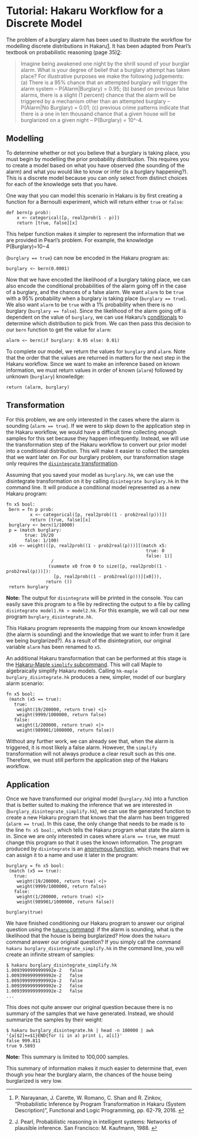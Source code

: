 # Tutorial: Hakaru Workflow for a Discrete Model

The problem of a burglary alarm has been used to illustrate the workflow for modelling discrete distributions in Hakaru[1](http://hakaru-dev.github.io/workflow/discrete/#fn:1). It has been adapted from Pearl’s textbook on probabilistic reasoning (page 35)[2](http://hakaru-dev.github.io/workflow/discrete/#fn:2):

> Imagine being awakened one night by the shrill sound of your burglar alarm. What is your degree of belief that a burglary attempt has taken place? For illustrative purposes we make the following judgements: (a) There is a 95% chance that an attempted burglary will trigger the alarm system – P(Alarm|Burglary) = 0.95; (b) based on previous false alarms, there is a slight (1 percent) chance that the alarm will be triggered by a mechanism other than an attempted burglary – P(Alarm|No Burglary) = 0.01; (c) previous crime patterns indicate that there is a one in ten thousand chance that a given house will be burglarized on a given night – P(Burglary) = 10^-4.

## Modelling

To determine whether or not you believe that a burglary is taking place, you must begin by modelling the prior probability distribution. This requires you to create a model based on what you have observed (the sounding of the alarm) and what you would like to know or infer (is a burglary happening?). This is a discrete model because you can only select from distinct choices for each of the knowledge sets that you have.

One way that you can model this scenario in Hakaru is by first creating a function for a Bernoulli experiment, which will return either `true` or `false`:

```
def bern(p prob):
    x <~ categorical([p, real2prob(1 - p)])
    return [true, false][x]
```

This helper function makes it simpler to represent the information that we are provided in Pearl’s problem. For example, the knowledge P(Burglary)=10−4

(`burglary == true`) can now be encoded in the Hakaru program as:

```
burglary <~ bern(0.0001)
```

Now that we have encoded the likelihood of a burglary taking place, we can also encode the conditional probabilities of the alarm going off in the case of a burglary, and the chances of a false alarm. We want `alarm` to be `true` with a 95% probability when a burglary is taking place (`burglary == true`). We also want `alarm` to be `true` with a 1% probability when there is no burglary (`burglary == false`). Since the likelihood of the alarm going off is dependent on the value of `burglary`, we can use Hakaru’s [conditionals](http://hakaru-dev.github.io/lang/cond/) to determine which distribution to pick from. We can then pass this decision to our `bern` function to get the value for `alarm`:

```
alarm <~ bern(if burglary: 0.95 else: 0.01)
```

To complete our model, we return the values for `burglary` and `alarm`. Note that the order that the values are returned in matters for the next step in the Hakaru workflow. Since we want to make an inference based on known information, we must return values in order of known (`alarm`) followed by unknown (`burglary`) knowledge:

```
return (alarm, burglary)
```

## Transformation

For this problem, we are only interested in the cases where the alarm is sounding (`alarm == true`). If we were to skip down to the application step in the Hakaru workflow, we would have a difficult time collecting enough samples for this set because they happen infrequently. Instead, we will use the transformation step of the Hakaru workflow to convert our prior model into a conditional distribution. This will make it easier to collect the samples that we want later on. For our burglary problem, our transformation stage only requires the [`disintegrate` transformation](http://hakaru-dev.github.io/transforms/disintegrate/).

Assuming that you saved your model as `burglary.hk`, we can use the disintegrate transformation on it by calling `disintegrate burglary.hk` in the command line. It will produce a conditional model represented as a new Hakaru program:

```
fn x5 bool: 
 bern = fn p prob: 
         x <~ categorical([p, real2prob((1 - prob2real(p)))])
         return [true, false][x]
 burglary <~ bern(1/10000)
 p = (match burglary: 
       true: 19/20
       false: 1/100)
 x16 <~ weight(([p, real2prob((1 - prob2real(p)))][(match x5: 
                                                     true: 0
                                                     false: 1)]
                 / 
                (summate x0 from 0 to size([p, real2prob((1 - prob2real(p)))]): 
                  [p, real2prob((1 - prob2real(p)))][x0])),
               return ())
 return burglary
```

**Note:** The output for `disintegrate` will be printed in the console. You can easily save this program to a file by redirecting the output to a file by calling `disintegrate model1.hk > model2.hk`. For this example, we will call our new program `burglary_disintegrate.hk`.

This Hakaru program represents the mapping from our known knowledge (the alarm is sounding) and the knowledge that we want to infer from it (are we being burglarized?). As a result of the disintegration, our original variable `alarm` has been renamed to `x5`.

An additional Hakaru transformation that can be performed at this stage is the [Hakaru-Maple `simplify` subcommand](http://hakaru-dev.github.io/transforms/hk-maple/). This will call Maple to algebraically simplify Hakaru models. Calling `hk-maple burglary_disintegrate.hk` produces a new, simpler, model of our burglary alarm scenario:

```
fn x5 bool: 
 (match (x5 == true): 
   true: 
    weight(19/200000, return true) <|> 
    weight(9999/1000000, return false)
   false: 
    weight(1/200000, return true) <|> 
    weight(989901/1000000, return false))
```

Without any further work, we can already see that, when the alarm is triggered, it is most likely a false alarm. However, the `simplify` transformation will not always produce a clear result such as this one. Therefore, we must still perform the application step of the Hakaru workflow.

## Application

Once we have transformed our original model (`burglary.hk`) into a function that is better suited to making the inference that we are interested in (`burglary_disintegrate_simplify.hk`), we can use the generated function to create a new Hakaru program that knows that the alarm has been triggered (`alarm == true`). In this case, the only change that needs to be made is to the line `fn x5 bool:`, which tells the Hakaru program what state the alarm is in. Since we are only interested in cases where `alarm == true`, we must change this program so that it uses the known information. The program produced by `disintegrate` is an [anonymous function](http://hakaru-dev.github.io/lang/functions/), which means that we can assign it to a name and use it later in the program:

```
burglary = fn x5 bool: 
 (match (x5 == true): 
   true: 
    weight(19/200000, return true) <|> 
    weight(9999/1000000, return false)
   false: 
    weight(1/200000, return true) <|> 
    weight(989901/1000000, return false))

burglary(true)
```

We have finished conditioning our Hakaru program to answer our original question using the [`hakaru` command](http://hakaru-dev.github.io/intro/samplegen/): if the alarm is sounding, what is the likelihood that the house is being burglarized? How does the `hakaru` command answer our original question? If you simply call the command `hakaru burglary_disintegrate_simplify.hk` in the command line, you will create an infinite stream of samples:

```
$ hakaru burglary_disintegrate_simplify.hk
1.0093999999999992e-2   false
1.0093999999999992e-2   false
1.0093999999999992e-2   false
1.0093999999999992e-2   false
1.0093999999999992e-2   false
...
```

This does not quite answer our original question because there is no summary of the samples that we have generated. Instead, we should summarize the samples by their weight:

```
$ hakaru burglary_disintegrate.hk | head -n 100000 | awk '{a[$2]+=$1}END{for (i in a) print i, a[i]}'
false 999.811
true 9.5893
```

**Note:** This summary is limited to 100,000 samples.

This summary of information makes it much easier to determine that, even though you hear the burglary alarm, the chances of the house being burglarized is very low.

---

1.  P. Narayanan, J. Carette, W. Romano, C. Shan and R. Zinkov, “Probabilistic Inference by Program Transformation in Hakaru (System Description)”, Functional and Logic Programming, pp. 62-79, 2016. [↩](http://hakaru-dev.github.io/workflow/discrete/#fnref:1 "Jump back to footnote 1 in the text")
    
2.  J. Pearl, Probabilistic reasoning in intelligent systems: Networks of plausible inference. San Francisco: M. Kaufmann, 1988. [↩](http://hakaru-dev.github.io/workflow/discrete/#fnref:2 "Jump back to footnote 2 in the text")